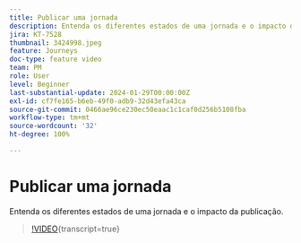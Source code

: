 ```yaml
---
title: Publicar uma jornada
description: Entenda os diferentes estados de uma jornada e o impacto da publicação.
jira: KT-7528
thumbnail: 3424998.jpeg
feature: Journeys
doc-type: feature video
team: PM
role: User
level: Beginner
last-substantial-update: 2024-01-29T00:00:00Z
exl-id: cf7fe165-b6eb-49f0-adb9-32d43efa43ca
source-git-commit: 0466ae96ce230ec50eaac1c1caf0d256b5108fba
workflow-type: tm+mt
source-wordcount: '32'
ht-degree: 100%

---
```


# Publicar uma jornada

Entenda os diferentes estados de uma jornada e o impacto da publicação.

>[!VIDEO](https://video.tv.adobe.com/v/3424998?quality=12&learn=on){transcript=true}

